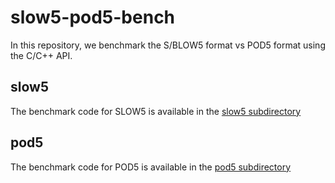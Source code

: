 # slow5-pod5-bench

In this repository, we benchmark the S/BLOW5 format vs POD5 format using the C/C++ API.

## slow5

The benchmark code for SLOW5 is available in the [slow5 subdirectory](slow5/README.md)

## pod5

The benchmark code for POD5 is available in the [pod5 subdirectory](pod5/README.md)
